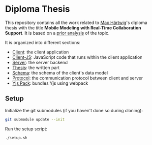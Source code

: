 # Diploma Thesis

This repository contains all the work related to [Max Härtwig](mailto:max.haertwig@mailbox.tu-dresden.de)'s diploma thesis with the title **Mobile Modeling with Real-Time Collaboration Support**. It is based on a [prior analysis](https://git-st.inf.tu-dresden.de/stgroup/student-projects/2021/aft-max-haertwig) of the topic.

It is organized into different sections:

- [Client](./client): the client application
- [Client-JS](./client-js): JavaScript code that runs within the client application
- [Server](./server): the server backend
- [Thesis](./thesis): the written part
- [Schema](./schema): the schema of the client's data model
- [Protocol](./protocol): the communication protocol between client and server
- [Yjs Pack](./yjs-pack): bundles Yjs using webpack

## Setup

Initialize the git submodules (if you haven't done so during cloning):

```bash
git submodule update --init
```

Run the setup script:

```bash
./setup.sh
```
